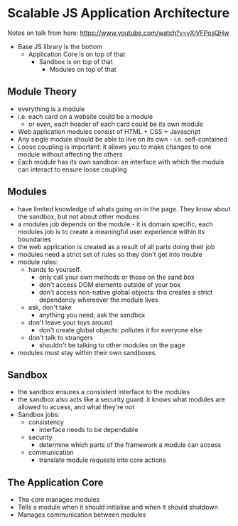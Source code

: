 # Scalable JS Application Architecture 

Notes on talk from here: https://www.youtube.com/watch?v=vXjVFPosQHw

- Base JS library is the bottom
  - Application Core is on top of that 
    - Sandbox is on top of that 
      - Modules on top of that 

## Module Theory
  - everything is a module 
  - i.e. each card on a website could be a module
    - or even, each header of each card could be its own module 
- Web application modules consist of HTML + CSS + Javascript 
- Any single module should be able to live on its own - i.e. self-contained
- Loose coupling is important: it allows you to make changes to one module without affecting the others 
- Each module has its own sandbox: an interface with which the module can interact to ensure loose coupling

## Modules 
- have limited knowledge of whats going on in the page. They know about the sandbox, but not about other modues 
- a modules job depends on the module - it is domain specific, each modules job is to create a meaningful user experience within its boundaries 
- the web application is created as a result of all parts doing their job 
- modules need a strict set of rules so they don't get into trouble 
- module rules:
  - hands to yourself. 
    - only call your own methods or those on the sand box 
    - don't access DOM elements outside of your box
    - don't access non-native global objects: this creates a strict dependency whereever the module lives 
  - ask, don't take 
    - anything you need, ask the sandbox 
  - don't leave your toys around
    - don't create global objects: pollutes it for everyone else 
  - don't talk to strangers
    - shouldn't be talking to other modules on the page 
- modules must stay within their own sandboxes. 

## Sandbox
- the sandbox ensures a consistent interface to the modules 
- the sandbox also acts like a security guard: it knows what modules are allowed to access, and what they're not
- Sandbox jobs:
  - consistency 
    - interface needs to be dependable 
  - security 
    - determine which parts of the framework a module can access 
  - communication
    - translate module requests into core actions 

## The Application Core  
- The core manages modules 
- Tells a module when it should initialise and when it should shutdown 
- Manages communication between modules 
